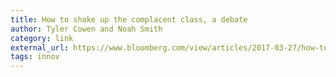 ```yaml
---
title: How to shake up the complacent class, a debate
author: Tyler Cowen and Noah Smith
category: link
external_url: https://www.bloomberg.com/view/articles/2017-03-27/how-to-shake-up-the-complacent-class-a-debate
tags: innov
---
```


